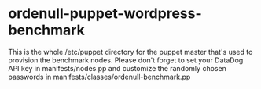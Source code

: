 ordenull-puppet-wordpress-benchmark
===================================

This is the whole /etc/puppet directory for the puppet master that's used to provision the benchmark nodes.
Please don't forget to set your DataDog API key in manifests/nodes.pp and customize the randomly chosen passwords in manifests/classes/ordenull-benchmark.pp
